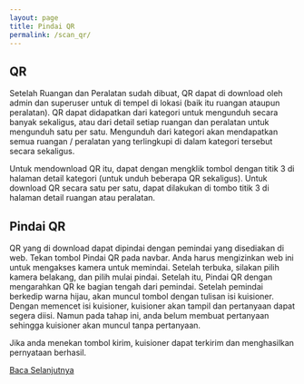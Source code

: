 ```yaml
---
layout: page
title: Pindai QR
permalink: /scan_qr/
---
```



## QR
Setelah Ruangan dan Peralatan sudah dibuat, QR dapat di download oleh admin dan superuser untuk di tempel di lokasi (baik itu ruangan ataupun peralatan).
QR dapat didapatkan dari kategori untuk mengunduh secara banyak sekaligus, atau dari detail setiap ruangan dan peralatan untuk mengunduh satu per satu. Mengunduh dari kategori akan mendapatkan semua ruangan / peralatan yang terlingkupi di dalam kategori tersebut secara sekaligus.

Untuk mendownload QR itu, dapat dengan mengklik tombol dengan titik 3 di halaman detail kategori (untuk unduh beberapa QR sekaligus). 
Untuk download QR secara satu per satu, dapat dilakukan di tombo titik  3 di halaman detail ruangan atau peralatan.


## Pindai QR
QR yang di download dapat dipindai dengan pemindai yang disediakan di web. Tekan tombol Pindai QR pada navbar.
Anda harus mengizinkan web ini untuk mengakses kamera untuk memindai. Setelah terbuka, silakan pilih kamera belakang, dan pilih mulai pindai.
Setelah itu, Pindai QR dengan mengarahkan QR ke bagian tengah dari pemindai. Setelah pemindai berkedip warna hijau, akan muncul tombol dengan tulisan isi kuisioner. Dengan memencet isi kuisioner, kuisioner akan tampil dan pertanyaan dapat segera diisi. Namun pada tahap ini, anda belum membuat pertanyaan sehingga kuisioner akan muncul tanpa pertanyaan. 

Jika anda menekan tombol kirim, kuisioner dapat terkirim dan menghasilkan pernyataan berhasil.

[Baca Selanjutnya](/question)
